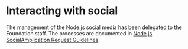 # Interacting with social

The management of the Node.js social media has been
delegated to the Foundation staff.  The processes are
documented in
[Node.js SocialAmplication Request Guidelines](https://docs.google.com/document/d/1yrYZJ2twrbpUuScbo3rmN_v-Jfv6d2tO74nCT6PcpxI).
